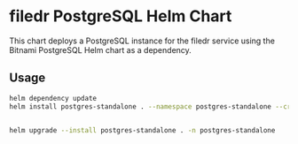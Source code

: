# filedr PostgreSQL Helm Chart

This chart deploys a PostgreSQL instance for the filedr service using the Bitnami PostgreSQL Helm chart as a dependency.

## Usage

```bash
helm dependency update
helm install postgres-standalone . --namespace postgres-standalone --create-namespace


helm upgrade --install postgres-standalone . -n postgres-standalone
```